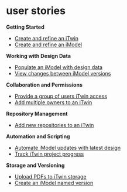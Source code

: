 # user stories

**Getting Started**
- [Create and refine an iTwin](docs/user-stories/itwin-create.md)
- [Create and refine an iModel](docs/user-stories/imodel-create.md)

**Working with Design Data**
- [Populate an iModel with design data](docs/user-stories/imodel-populate-data.md)
- [View changes between iModel versions](docs/user-stories/imodel-changeset-compare.md)

**Collaboration and Permissions**
- [Provide a group of users iTwin access](docs/user-stories/itwin-group-access.md)
- [Add multiple owners to an iTwin](docs/user-stories/itwin-add-multiple-owners.md)

**Repository Management**
- [Add new repositories to an iTwin](docs/user-stories/itwin-add-repositories.md)

**Automation and Scripting**
- [Automate iModel updates with latest design](docs/user-stories/imodel-automate-update.md)
- [Track iTwin project progress](docs/user-stories/itwin-script-progress-tracker.md)

**Storage and Versioning**
- [Upload PDFs to iTwin storage](docs/user-stories/itwin-upload-files-storage.md)
- [Create an iModel named version](docs/user-stories/imodel-create-named-version.md)
